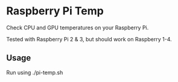 # Raspberry Pi Temp
Check CPU and GPU temperatures on your Raspberry Pi.

Tested with Raspberry Pi 2 & 3, but should work on Raspberry 1-4.

## Usage
Run using ./pi-temp.sh
